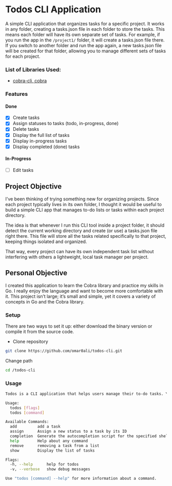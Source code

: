# Todos CLI Application
A simple CLI application that organizes tasks for a specific project. It works in any folder, creating a tasks.json file in each folder to store the tasks. This means each folder will have its own separate set of tasks. For example, if you run the app in the `/project1/` folder, it will create a tasks.json file there. If you switch to another folder and run the app again, a new tasks.json file will be created for that folder, allowing you to manage different sets of tasks for each project.

### List of Libraries Used:
- [cobra-cli, cobra](https://github.com/spf13/cobra)

### Features
#### Done
- [x] Create tasks
- [x] Assign statuses to tasks (todo, in-progress, done)
- [x] Delete tasks
- [x] Display the full list of tasks
- [x] Display in-progress tasks
- [x] Display completed (done) tasks

#### In-Progress
- [ ] Edit tasks

## Project Objective
I've been thinking of trying something new for organizing projects. Since each project typically lives in its own folder, I thought it would be useful to build a simple CLI app that manages to-do lists or tasks within each project directory.

The idea is that whenever I run this CLI tool inside a project folder, it should detect the current working directory and create (or use) a tasks.json file right there. This file will store all the tasks related specifically to that project, keeping things isolated and organized.

That way, every project can have its own independent task list without interfering with others a lightweight, local task manager per project.

## Personal Objective
I created this application to learn the Cobra library and practice my skills in Go. I really enjoy the language and want to become more comfortable with it. This project isn’t large; it’s small and simple, yet it covers a variety of concepts in Go and the Cobra library.

### Setup
There are two ways to set it up: either download the binary version or compile it from the source code.

- Clone repository

```bash
git clone https://github.com/omar0ali/todos-cli.git
```

Change path

```bash
cd /todos-cli
```

### Usage
```bash
Todos is a CLI application that helps users manage their to-do tasks. You can add, remove, edit tasks, assign statuses, and display the latest tasks.

Usage:
  todos [flags]
  todos [command]

Available Commands:
  add         add a task
  assign      Assign a new status to a task by its ID
  completion  Generate the autocompletion script for the specified shell
  help        Help about any command
  remove      removing a task from a list
  show        Display the list of tasks

Flags:
  -h, --help      help for todos
  -v, --verbose   show debug messages

Use "todos [command] --help" for more information about a command.
```
